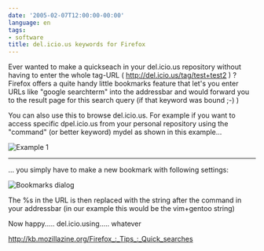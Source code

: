 ```yaml
---
date: '2005-02-07T12:00:00-00:00'
language: en
tags:
- software
title: del.icio.us keywords for Firefox
---
```



Ever wanted to make a quickseach in your del.icio.us repository without having to enter the whole tag-URL ( http://del.icio.us/tag/test+test2 ) ? Firefox offers a quite handy little bookmarks feature that let's you enter URLs like "google searchterm" into the addressbar and would forward you to the result page for this search query (if that keyword was bound ;-) )

You can also use this to browse del.icio.us. For example if you want to access specific dpel.icio.us from your personal repository using the "command" (or better keyword) mydel as shown in this example...

<img src="http://www.zerokspot.com/uploads/ffkwdel1.png" alt="Example 1"/>

-------------------------------



... you simply have to make a new bookmark with following settings:

<img src="http://www.zerokspot.com/uploads/ffkwdel2.png" alt="Bookmarks dialog"/>

The %s in the URL is then replaced with the string after the command in your addressbar (in our example this would be the vim+gentoo string)

Now happy..... del.icio.using..... whatever

<a href="http://kb.mozillazine.org/Firefox_:_Tips_:_Quick_searches">http://kb.mozillazine.org/Firefox_:_Tips_:_Quick_searches</a>